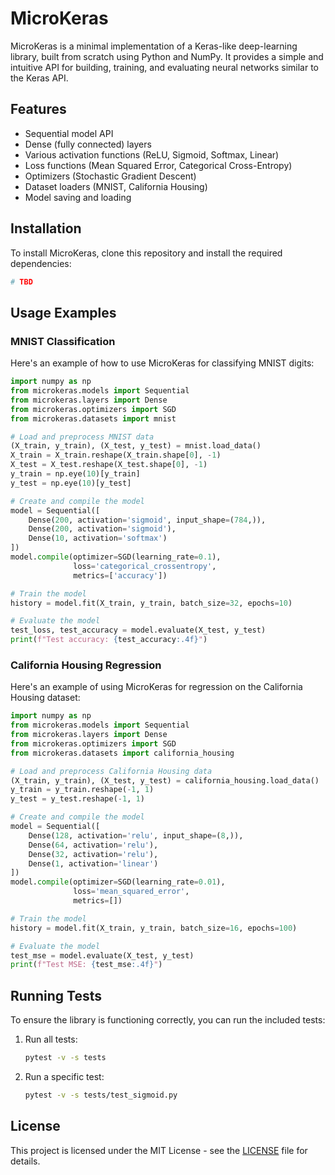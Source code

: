 # MicroKeras

MicroKeras is a minimal implementation of a Keras-like deep-learning library, built from scratch using Python and NumPy. It provides a simple and intuitive API for building, training, and evaluating neural networks similar to the Keras API.

## Features

- Sequential model API
- Dense (fully connected) layers
- Various activation functions (ReLU, Sigmoid, Softmax, Linear)
- Loss functions (Mean Squared Error, Categorical Cross-Entropy)
- Optimizers (Stochastic Gradient Descent)
- Dataset loaders (MNIST, California Housing)
- Model saving and loading

## Installation

To install MicroKeras, clone this repository and install the required dependencies:

```bash
# TBD
```

## Usage Examples

### MNIST Classification

Here's an example of how to use MicroKeras for classifying MNIST digits:

```python
import numpy as np
from microkeras.models import Sequential
from microkeras.layers import Dense
from microkeras.optimizers import SGD
from microkeras.datasets import mnist

# Load and preprocess MNIST data
(X_train, y_train), (X_test, y_test) = mnist.load_data()
X_train = X_train.reshape(X_train.shape[0], -1)
X_test = X_test.reshape(X_test.shape[0], -1)
y_train = np.eye(10)[y_train]
y_test = np.eye(10)[y_test]

# Create and compile the model
model = Sequential([
    Dense(200, activation='sigmoid', input_shape=(784,)),
    Dense(200, activation='sigmoid'),
    Dense(10, activation='softmax')
])
model.compile(optimizer=SGD(learning_rate=0.1),
              loss='categorical_crossentropy',
              metrics=['accuracy'])

# Train the model
history = model.fit(X_train, y_train, batch_size=32, epochs=10)

# Evaluate the model
test_loss, test_accuracy = model.evaluate(X_test, y_test)
print(f"Test accuracy: {test_accuracy:.4f}")
```

### California Housing Regression

Here's an example of using MicroKeras for regression on the California Housing dataset:

```python
import numpy as np
from microkeras.models import Sequential
from microkeras.layers import Dense
from microkeras.optimizers import SGD
from microkeras.datasets import california_housing

# Load and preprocess California Housing data
(X_train, y_train), (X_test, y_test) = california_housing.load_data()
y_train = y_train.reshape(-1, 1)
y_test = y_test.reshape(-1, 1)

# Create and compile the model
model = Sequential([
    Dense(128, activation='relu', input_shape=(8,)),
    Dense(64, activation='relu'),
    Dense(32, activation='relu'),
    Dense(1, activation='linear')
])
model.compile(optimizer=SGD(learning_rate=0.01),
              loss='mean_squared_error',
              metrics=[])

# Train the model
history = model.fit(X_train, y_train, batch_size=16, epochs=100)

# Evaluate the model
test_mse = model.evaluate(X_test, y_test)
print(f"Test MSE: {test_mse:.4f}")
```

## Running Tests

To ensure the library is functioning correctly, you can run the included tests:

1. Run all tests:
   ```bash
   pytest -v -s tests
   ```

2. Run a specific test:
   ```bash
   pytest -v -s tests/test_sigmoid.py
   ```

## License

This project is licensed under the MIT License - see the [LICENSE](LICENSE) file for details.
